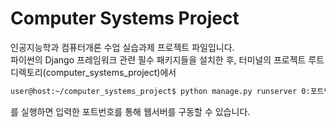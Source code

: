 # Computer Systems Project
인공지능학과 컴퓨터개론 수업 실습과제 프로젝트 파일입니다.  
파이썬의 Django 프레임워크 관련 필수 패키지들을 설치한 후, 터미널의 프로젝트 루트 디렉토리(computer_systems_project)에서
```bash
user@host:~/computer_systems_project$ python manage.py runserver 0:포트번호
```
를 실행하면 입력한 포트번호를 통해 웹서버를 구동할 수 있습니다.
